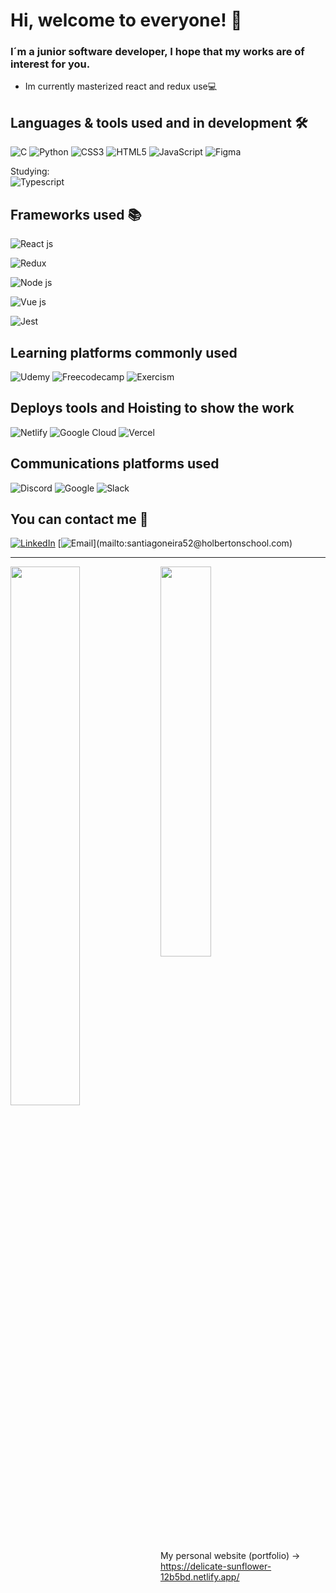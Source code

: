 
  
 # Hi, welcome to everyone! 👋

 
### I´m a junior software developer, I hope that my works are of interest for you.

- Im currently masterized react and redux use💻

## Languages & tools used and in development 🛠️
![C](https://img.shields.io/badge/c-%2300599C.svg?style=for-the-badge&logo=c&logoColor=white)
![Python](https://img.shields.io/badge/python-3670A0?style=for-the-badge&logo=python&logoColor=ffdd54)
![CSS3](https://img.shields.io/badge/css3-%231572B6.svg?style=for-the-badge&logo=css3&logoColor=white)
![HTML5](https://img.shields.io/badge/html5-%23E34F26.svg?style=for-the-badge&logo=html5&logoColor=white)
![JavaScript](https://img.shields.io/badge/javascript-%23323330.svg?style=for-the-badge&logo=javascript&logoColor=%23F7DF1E)
![Figma](https://img.shields.io/badge/figma-%23F24E1E.svg?style=for-the-badge&logo=figma&logoColor=white)

Studying: <br>
 ![Typescript](https://img.shields.io/badge/TypeScript-007ACC?style=for-the-badge&logo=typescript&logoColor=white)

## Frameworks used 📚

![React js](https://img.shields.io/badge/React-20232A?style=for-the-badge&logo=react&logoColor=61DAFB)

![Redux](https://img.shields.io/badge/Redux-593D88?style=for-the-badge&logo=redux&logoColor=white)

![Node js](https://img.shields.io/badge/Node.js-339933?style=for-the-badge&logo=nodedotjs&logoColor=white)

![Vue js](https://img.shields.io/badge/Vue.js-35495E?style=for-the-badge&logo=vuedotjs&logoColor=4FC08D)

![Jest](https://img.shields.io/badge/Jest-C21325?style=for-the-badge&logo=jest&logoColor=white)


## Learning platforms commonly used

![Udemy](https://img.shields.io/badge/Udemy-EC5252?style=for-the-badge&logo=Udemy&logoColor=white)
![Freecodecamp](https://img.shields.io/badge/freecodecamp-27273D?style=for-the-badge&logo=freecodecamp&logoColor=white)
![Exercism](https://img.shields.io/badge/Exercism-009CAB?style=for-the-badge&logo=exercism&logoColor=white)

## Deploys tools and Hoisting to show the work
![Netlify](https://img.shields.io/badge/Netlify-00C7B7?style=for-the-badge&logo=netlify&logoColor=white)
![Google Cloud](https://img.shields.io/badge/Google_Cloud-4285F4?style=for-the-badge&logo=google-cloud&logoColor=white)
![Vercel](https://img.shields.io/badge/Vercel-000000?style=for-the-badge&logo=vercel&logoColor=white)


## Communications platforms used

![Discord](https://img.shields.io/badge/Discord-5865F2?style=for-the-badge&logo=discord&logoColor=white)
![Google](https://img.shields.io/badge/Google%20Meet-00897B?style=for-the-badge&logo=google-meet&logoColor=white)
![Slack](https://img.shields.io/badge/Slack-4A154B?style=for-the-badge&logo=slack&logoColor=white)
## You can contact me 📩
[![LinkedIn](https://img.shields.io/badge/LinkedIn-santiagoneira?style=for-the-badge&logo=linkedin&logoColor=white&labelColor=101010)](https://www.linkedin.com/in/santiago-neira-4479501b7/)
[![Email](https://img.shields.io/badge/santiagoneira52@gmail.com-my_personal_email_(fast_response)-D14836?style=for-the-badge&logo=gmail&logoColor=white&labelColor=101010)](mailto:santiagoneira52@holbertonschool.com)

---------------------------------------------------------------------------------------------------------------------
<img align="left" width="47%" src="https://github-readme-stats.vercel.app/api?username=sanei1509&show_icons=true&theme=radical">

<img align="" width="40%" src="https://github-readme-stats.vercel.app/api/top-langs/?username=sanei1509&layout=compact">


 My personal website (portfolio)  -> https://delicate-sunflower-12b5bd.netlify.app/
  

